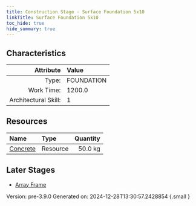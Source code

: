 ```yaml
---
title: Construction Stage - Surface Foundation 5x10
linkTitle: Surface Foundation 5x10
toc_hide: true
hide_summary: true
---
```


## Characteristics

| Attribute      | Value |
|--------:|:------|
|Type:|FOUNDATION|
|Work Time:|1200.0|
|Architectural Skill:|1|

## Resources

| Name | Type | Quantity |
|:-----|:-----|-----:|
|[Concrete](/docs/definitions/resource/concrete)|Resource|50.0 kg|

## Later Stages
- [Array Frame](/docs/definitions/construction/array-frame)


Version: pre-3.9.0 Generated on: 2024-12-28T13:30:57.2428854
{.small }